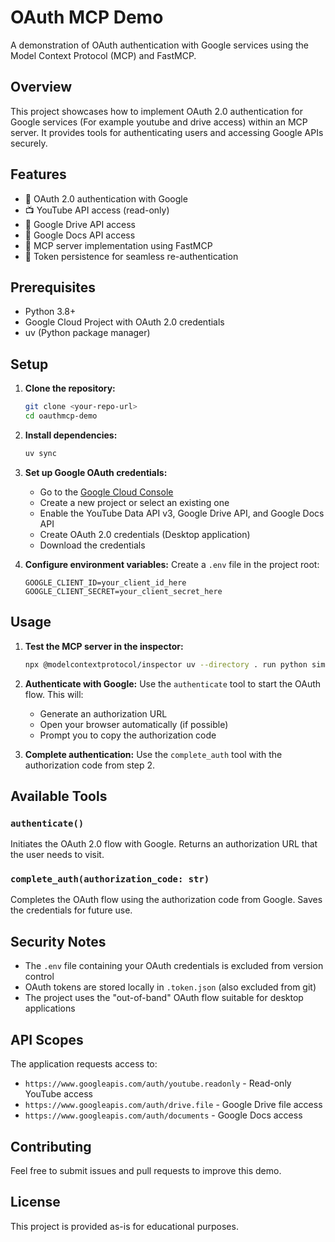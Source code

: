 # OAuth MCP Demo

A demonstration of OAuth authentication with Google services using the Model Context Protocol (MCP) and FastMCP.

## Overview

This project showcases how to implement OAuth 2.0 authentication for Google services (For example youtube and drive access) within an MCP server. It provides tools for authenticating users and accessing Google APIs securely.

## Features

- 🔐 OAuth 2.0 authentication with Google
- 📺 YouTube API access (read-only)
- 📁 Google Drive API access
- 📄 Google Docs API access
- 🔧 MCP server implementation using FastMCP
- 💾 Token persistence for seamless re-authentication

## Prerequisites

- Python 3.8+
- Google Cloud Project with OAuth 2.0 credentials
- uv (Python package manager)

## Setup

1. **Clone the repository:**
   ```bash
   git clone <your-repo-url>
   cd oauthmcp-demo
   ```

2. **Install dependencies:**
   ```bash
   uv sync
   ```

3. **Set up Google OAuth credentials:**
   - Go to the [Google Cloud Console](https://console.cloud.google.com/)
   - Create a new project or select an existing one
   - Enable the YouTube Data API v3, Google Drive API, and Google Docs API
   - Create OAuth 2.0 credentials (Desktop application)
   - Download the credentials

4. **Configure environment variables:**
   Create a `.env` file in the project root:
   ```
   GOOGLE_CLIENT_ID=your_client_id_here
   GOOGLE_CLIENT_SECRET=your_client_secret_here
   ```

## Usage

1. **Test the MCP server in the inspector:**
   ```bash
   npx @modelcontextprotocol/inspector uv --directory . run python simplemcp.py
   ```

2. **Authenticate with Google:**
   Use the `authenticate` tool to start the OAuth flow. This will:
   - Generate an authorization URL
   - Open your browser automatically (if possible)
   - Prompt you to copy the authorization code

3. **Complete authentication:**
   Use the `complete_auth` tool with the authorization code from step 2.

## Available Tools

### `authenticate()`
Initiates the OAuth 2.0 flow with Google. Returns an authorization URL that the user needs to visit.

### `complete_auth(authorization_code: str)`
Completes the OAuth flow using the authorization code from Google. Saves the credentials for future use.

## Security Notes

- The `.env` file containing your OAuth credentials is excluded from version control
- OAuth tokens are stored locally in `.token.json` (also excluded from git)
- The project uses the "out-of-band" OAuth flow suitable for desktop applications

## API Scopes

The application requests access to:
- `https://www.googleapis.com/auth/youtube.readonly` - Read-only YouTube access
- `https://www.googleapis.com/auth/drive.file` - Google Drive file access
- `https://www.googleapis.com/auth/documents` - Google Docs access

## Contributing

Feel free to submit issues and pull requests to improve this demo.

## License

This project is provided as-is for educational purposes.
